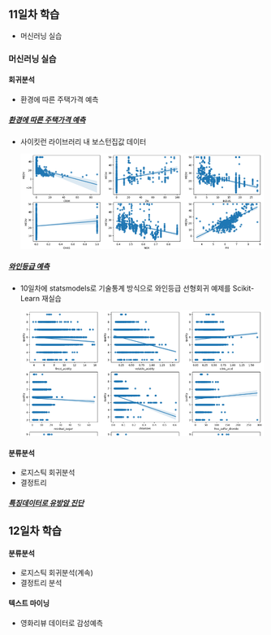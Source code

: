 ## 11일차 학습
- 머신러닝 실습

### 머신러닝 실습

#### 회귀분석
- 환경에 따른 주택가격 예측

##### [환경에 따른 주택가격 예측](https://github.com/hugoMGSung/bigdata-analysis-2024/blob/main/day11/da23_%EB%B3%B4%EC%8A%A4%ED%84%B4%EC%A3%BC%ED%83%9D%EA%B0%80%EA%B2%A9_%ED%9A%8C%EA%B7%80%EB%B6%84%EC%84%9D.ipynb)
- 사이킷런 라이브러리 내 보스턴집값 데이터

    ![결과산점도](https://raw.githubusercontent.com/hugoMGSung/bigdata-analysis-2024/main/images/ba016.png)

##### [와인등급 예측](https://github.com/hugoMGSung/bigdata-analysis-2024/blob/main/day11/da24_%EC%99%80%EC%9D%B8%ED%92%88%EC%A7%88%EB%93%B1%EA%B8%89_%ED%9A%8C%EA%B7%80%EB%B6%84%EC%84%9D.ipynb)
- 10일차에 statsmodels로 기술통계 방식으로 와인등급 선형회귀 예제를 Scikit-Learn 재실습

    ![결과산점도](https://raw.githubusercontent.com/hugoMGSung/bigdata-analysis-2024/main/images/ba015.png)

#### 분류분석
- 로지스틱 회귀분석
- 결정트리

##### [특징데이터로 유방암 진단](https://github.com/hugoMGSung/bigdata-analysis-2024/blob/main/day11/da25_%EC%9C%A0%EB%B0%A9%EC%95%94%EC%A7%84%EB%8B%A8_%EB%A1%9C%EC%A7%80%EC%8A%A4%ED%8B%B1%ED%9A%8C%EA%B7%80%EB%B6%84%EC%84%9D.ipynb)

## 12일차 학습

#### 분류분석
- 로지스틱 회귀분석(계속)
- 결정트리 분석

#### 텍스트 마이닝
- 영화리뷰 데이터로 감성예측
